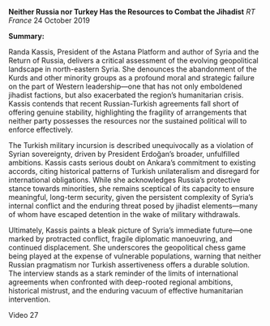 **Neither Russia nor Turkey Has the Resources to Combat the Jihadist** _RT France_ 24 October 2019

**Summary:**

Randa Kassis, President of the Astana Platform and author of Syria and the Return of Russia, delivers a critical assessment of the evolving geopolitical landscape in north-eastern Syria. She denounces the abandonment of the Kurds and other minority groups as a profound moral and strategic failure on the part of Western leadership—one that has not only emboldened jihadist factions, but also exacerbated the region’s humanitarian crisis. Kassis contends that recent Russian-Turkish agreements fall short of offering genuine stability, highlighting the fragility of arrangements that neither party possesses the resources nor the sustained political will to enforce effectively.

The Turkish military incursion is described unequivocally as a violation of Syrian sovereignty, driven by President Erdoğan’s broader, unfulfilled ambitions. Kassis casts serious doubt on Ankara’s commitment to existing accords, citing historical patterns of Turkish unilateralism and disregard for international obligations. While she acknowledges Russia’s protective stance towards minorities, she remains sceptical of its capacity to ensure meaningful, long-term security, given the persistent complexity of Syria’s internal conflict and the enduring threat posed by jihadist elements—many of whom have escaped detention in the wake of military withdrawals.

Ultimately, Kassis paints a bleak picture of Syria’s immediate future—one marked by protracted conflict, fragile diplomatic manoeuvring, and continued displacement. She underscores the geopolitical chess game being played at the expense of vulnerable populations, warning that neither Russian pragmatism nor Turkish assertiveness offers a durable solution. The interview stands as a stark reminder of the limits of international agreements when confronted with deep-rooted regional ambitions, historical mistrust, and the enduring vacuum of effective humanitarian intervention.

Video 27